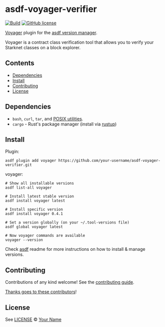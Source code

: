 # asdf-voyager-verifier

[![Build](https://github.com/your-username/asdf-voyager-verifier/workflows/Build/badge.svg)](https://github.com/your-username/asdf-voyager-verifier/actions)
[![GitHub license](https://img.shields.io/github/license/your-username/asdf-voyager-verifier?color=blue)](https://github.com/your-username/asdf-voyager-verifier/blob/main/LICENSE)

[Voyager](https://github.com/NethermindEth/starknet-contract-verifier) plugin for the [asdf version manager](https://asdf-vm.com).

Voyager is a contract class verification tool that allows you to verify your Starknet classes on a block explorer.

## Contents

- [Dependencies](#dependencies)
- [Install](#install)
- [Contributing](#contributing)
- [License](#license)

## Dependencies

- `bash`, `curl`, `tar`, and [POSIX utilities](https://pubs.opengroup.org/onlinepubs/9699919799/idx/utilities.html).
- `cargo` - Rust's package manager (install via [rustup](https://rustup.rs/))

## Install

Plugin:

```shell
asdf plugin add voyager https://github.com/your-username/asdf-voyager-verifier.git
```

voyager:

```shell
# Show all installable versions
asdf list-all voyager

# Install latest stable version
asdf install voyager latest

# Install specific version
asdf install voyager 0.4.1

# Set a version globally (on your ~/.tool-versions file)
asdf global voyager latest

# Now voyager commands are available
voyager --version
```

Check [asdf](https://github.com/asdf-vm/asdf) readme for more instructions on how to
install & manage versions.

## Contributing

Contributions of any kind welcome! See the [contributing guide](contributing.md).

[Thanks goes to these contributors](https://github.com/your-username/asdf-voyager-verifier/graphs/contributors)!

## License

See [LICENSE](LICENSE) © [Your Name](https://github.com/your-username/)

